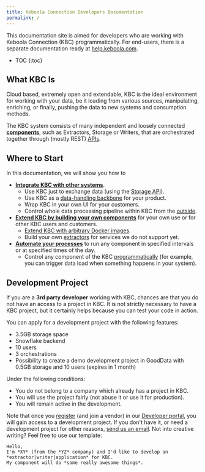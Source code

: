 ```yaml
---
title: Keboola Connection Developers Documentation
permalink: /
---
```


This documentation site is aimed for developers who are working with Keboola Connection (KBC) programmatically.
For end-users, there is a separate documentation ready at [help.keboola.com](https://help.keboola.com/).

* TOC
{:toc}

## What KBC Is
Cloud based, extremely open and extendable, KBC is the ideal environment for working with your data, be it loading from various sources,
manipulating, enriching, or finally, pushing the data to new systems and consumption methods.

The KBC system consists of many independent and loosely connected [**components**](/overview/),
such as Extractors, Storage or Writers, that are orchestrated together through (mostly REST) [APIs](/overview/api/).

## Where to Start
In this documentation, we will show you how to

- [**Integrate KBC with other systems**](/integrate/).
	- Use KBC just to exchange data (using the [Storage API](/integrate/storage/)).
	- Use KBC as a [data-handling backbone](/overview/api/) for your product.
	- Wrap KBC in your own UI for your customers.
	- Control whole data processing pipeline within KBC from the [outside](/integrate/).
- [**Extend KBC by building your own components**](/extend/) for your own use or for other KBC users and customers.
	- [Extend KBC with arbitrary Docker images](/extend/component/).
	- Build your own [extractors](/extend/generic-extractor/) for services we do not support yet.
- [**Automate your processes**](/automate/) to run any component in specified intervals or at specified times of the day.
	- Control any component of the KBC [programmatically](/integrate/jobs/) (for example, you can trigger data load when something happens in your system).

## Development Project
If you are a **3rd party developer** working with KBC, chances are that you do not have an access to
a project in KBC. It is not strictly necessary to have a KBC project, but it certainly helps because you can test your code in action.

You can apply for a development project with the following features:

- 3.5GB storage space
- Snowflake backend
- 10 users
- 3 orchestrations
- Possibility to create a demo development project in GoodData with 0.5GB storage and 10 users (expires in 1 month)

Under the following conditions:

- You do not belong to a company which already has a project in KBC.
- You will use the project fairly (not abuse it or use it for production).
- You will remain active in the development.

Note that once you [register](/extend/component/tutorial/#before-you-start) (and join a vendor) in
our [Developer portal](https://components.keboola.com/), you will gain access to a development project.
If you don't have it, or need a development project for other reasons,
[send us an email](mailto:support@keboola.com). Not into creative writing? Feel free to use our template:

	Hello,
	I'm *XY* (from the *YZ* company) and I'd like to develop an *extractor|writer|application* for KBC.
	My component will do *some really awesome things*.

